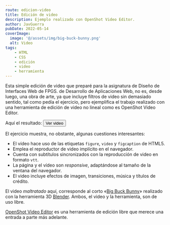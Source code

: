 ```yaml
---
route: edicion-video
title: Edición de video
description: Ejemplo realizado con OpenShot Video Editor.
author: JavGuerra
pubDate: 2022-05-14
coverImage:
  image: '@/assets/img/big-buck-bunny.png'
  alt: Video
tags:
    - HTML
    - CSS
    - edición
    - video
    - herramienta
---
```

Esta simple edición de video que preparé para la asignatura de Diseño de Interfaces Web de FPGS. de Desarrollo de Aplicaciones Web, no es, desde luego, una obra de arte, ya que incluye filtros de video sin demasiado sentido, tal como pedía el ejercicio, pero ejemplifica el trabajo realizado con una herramienta de edición de video no lineal como es OpenShot Video Editor.

Aquí el resultado: [<button>Ver video</button>](http://badared.com/javguerra/daw/video/index.html)

El ejercicio muestra, no obstante, algunas cuestiones interesantes:

* El vídeo hace uso de las etiquetas ```figure```, ```video``` y ```figcaption``` de HTML5.
* Emplea el reproductor de video implícito en el navegador.
* Cuenta con subtítulos sincronizados con la reproducción de video en formato ```vtt```.
* La página y el vídeo son _responsive_, adaptándose al tamaño de la ventana del navegador.
* El video incluye efectos de imagen, transiciones, música y títulos de crédito.

El video _maltratado_ aquí, corresponde al corto «[Big Buck Bunny](https://peach.blender.org/)» realizado con la herramienta 3D [Blender](https://www.blender.org/). Ambos, el video y la herramienta, son de uso libre.

[OpenShot Video Editor](https://www.openshot.org/es/) es una herramienta de edición libre que merece una entrada a parte más adelante.

